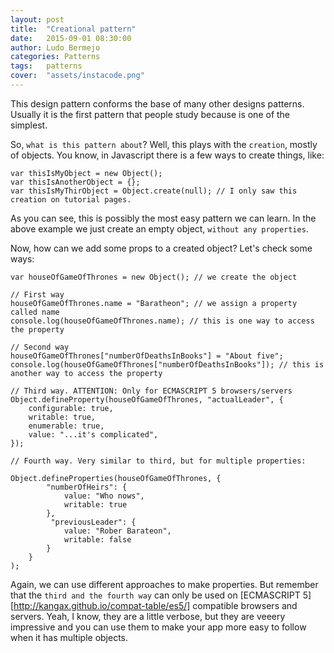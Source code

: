 ```yaml
---
layout: post
title:  "Creational pattern"
date:   2015-09-01 08:30:00
author: Ludo Bermejo
categories: Patterns 
tags:	patterns 
cover:  "assets/instacode.png"
---
```


This design pattern conforms the base of many other designs patterns. Usually it is the first pattern that people study because is one of the simplest.

So, `what is this pattern about`? Well, this plays with the `creation`, mostly of objects. You know, in Javascript there is a few ways to create things, like:

    var thisIsMyObject = new Object();
    var thisIsAnotherObject = {};
    var thisIsMyThirObject = Object.create(null); // I only saw this creation on tutorial pages.  

As you can see, this is possibly the most easy pattern we can learn. In the above example we just create an empty object, `without any properties`.

Now, how can we add some props to a created object? Let's check some ways:
 
    var houseOfGameOfThrones = new Object(); // we create the object
    
    // First way
    houseOfGameOfThrones.name = "Baratheon"; // we assign a property called name
    console.log(houseOfGameOfThrones.name); // this is one way to access the property
    
    // Second way
    houseOfGameOfThrones["numberOfDeathsInBooks"] = "About five";
    console.log(houseOfGameOfThrones["numberOfDeathsInBooks"]); // this is another way to access the property
    
    // Third way. ATTENTION: Only for ECMASCRIPT 5 browsers/servers
    Object.defineProperty(houseOfGameOfThrones, "actualLeader", {
        configurable: true,
        writable: true,
        enumerable: true,
        value: "...it's complicated",
    });
    
    // Fourth way. Very similar to third, but for multiple properties:
    
    Object.defineProperties(houseOfGameOfThrones, {
            "numberOfHeirs": {
                value: "Who nows",
                writable: true
            },
             "previousLeader": {
                value: "Rober Barateon",
                writable: false
            }
        }
    );


Again, we can use different approaches to make properties. But remember that the `third and the fourth way` can only be used on [ECMASCRIPT 5][http://kangax.github.io/compat-table/es5/] compatible browsers and servers. Yeah, I know, they are a little verbose, but they are veeery impressive and you can use them to make your app more easy to follow when it has multiple objects. 